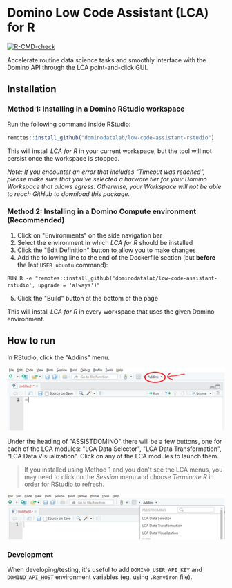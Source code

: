 # Domino Low Code Assistant (LCA) for R

<!-- badges: start -->
[![R-CMD-check](https://github.com/dominodatalab/low-code-assistant-rstudio/actions/workflows/R-CMD-check.yaml/badge.svg)](https://github.com/dominodatalab/low-code-assistant-rstudio/actions/workflows/R-CMD-check.yaml)
<!-- badges: end -->

Accelerate routine data science tasks and smoothly interface with the Domino API through the LCA point-and-click GUI.

## Installation

### Method 1: Installing in a Domino RStudio workspace

Run the following command inside RStudio:

```r
remotes::install_github("dominodatalab/low-code-assistant-rstudio")
```

This will install *LCA for R* in your current workspace, but the tool will not persist once the workspace is stopped. 

*Note: If you encounter an error that includes "Timeout was reached", please make sure that you've selected a harware tier for your Domino Workspace that allows egress. Otherwise, your Workspace will not be able to reach GitHub to download this package.*

### Method 2: Installing in a Domino Compute environment (Recommended)

1. Click on "Environments" on the side navigation bar
2. Select the environment in which *LCA for R* should be installed
3. Click the "Edit Definition" button to allow you to make changes
4. Add the following line to the end of the Dockerfile section (but **before** the last `USER ubuntu` command):

  ```
  RUN R -e "remotes::install_github('dominodatalab/low-code-assistant-rstudio', upgrade = 'always')"
  ```

5. Click the "Build" button at the bottom of the page

This will install *LCA for R* in every workspace that uses the given Domino environment.

## How to run

In RStudio, click the "Addins" menu.

![addins menu before click](inst/docs/screenshots/rstudio-addins-closed.png)

Under the heading of "ASSISTDOMINO" there will be a few buttons, one for each of the LCA modules: "LCA Data Selector", "LCA Data Transformation", "LCA Data Visualization". Click on any of the LCA modules to launch them.

> If you installed using Method 1 and you don't see the LCA menus, you may need to click on the *Session* menu and choose *Terminate R* in order for RStudio to refresh.

![addins menu after click](inst/docs/screenshots/rstudio-addins-open.png)

### Development

When developing/testing, it's useful to add `DOMINO_USER_API_KEY` and `DOMINO_API_HOST` environment variables (eg. using `.Renviron` file).
